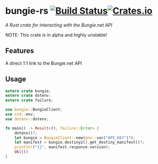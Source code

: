 # bungie-rs [![Build Status](https://travis-ci.com/inferiormartin/bungie-rs.svg?branch=master)](https://travis-ci.com/inferiormartin/bungie-rs)[![Crates.io](https://img.shields.io/crates/v/bungie.svg)](https://crates.io/crates/bungie)
*A Rust crate for interacting with the Bungie.net API*

NOTE: This crate is in alpha and highly unstable!

## Features

A direct 1:1 link to the Bungie.net API

## Usage
```Rust
extern crate bungie;
extern crate dotenv;
extern crate failure;

use bungie::BungieClient;
use std::env;
use dotenv::dotenv;

fn main() -> Result<(), failure::Error> {
    dotenv()?;
    let bungie = BungieClient::new(env::var("API_KEY")?);
    let manifest = bungie.destiny2().get_destiny_manifest()?;
    println!("{}", manifest.response.version);
    Ok(())
}
```
